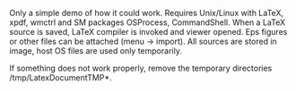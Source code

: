 Only a simple demo of how it could work. Requires Unix/Linux with LaTeX, xpdf, wmctrl and SM packages OSProcess, CommandShell. When a LaTeX source is saved, LaTeX compiler is invoked and viewer opened. Eps figures or other files can be attached (menu -> import). All sources are stored in image, host OS files are used only temporarily.

If something does not work properly, remove the temporary directories /tmp/LatexDocumentTMP*.



